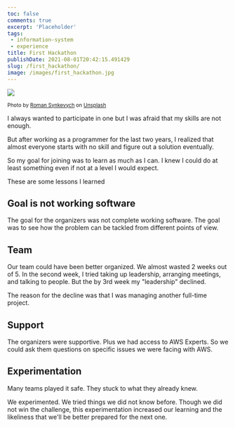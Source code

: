 ```yaml
---
toc: false
comments: true
excerpt: 'Placeholder' 
tags:
 - information-system
 - experience
title: First Hackathon
publishDate: 2021-08-01T20:42:15.491429
slug: /first_hackathon/
image: /images/first_hackathon.jpg
---
```

![](/images/first_hackathon.jpg)

<sup>Photo by <a href="https://unsplash.com/@synkevych?utm_source=unsplash&amp;utm_medium=referral&amp;utm_content=creditCopyText">Roman Synkevych</a> on <a href="https://unsplash.com/s/photos/code?utm_source=unsplash&amp;utm_medium=referral&amp;utm_content=creditCopyText">Unsplash</a></sup>

I always wanted to participate in one but I was afraid that my skills are not enough.

But after working as a programmer for the last two years,  I realized that almost everyone starts with no skill and figure out a solution eventually.

So my goal for joining was to learn as much as I can. I knew I could do at least something even if not at a level I would expect.

These are some lessons I learned

## Goal is not working software
The goal for the organizers was not complete working software. The goal was to see how the problem can be tackled from different points of view.

## Team
Our team could have been better organized. We almost wasted 2 weeks out of 5. In the second week, I tried taking up leadership, arranging meetings, and talking to people. But the by 3rd week my "leadership"  declined.

The reason for the decline was that I was managing another full-time project.

## Support
The organizers were supportive. Plus we had access to AWS Experts. So we could ask them questions on specific issues we were facing with AWS.

## Experimentation
Many teams played it safe. They stuck to what they already knew.

We experimented. We tried things we did not know before. Though we did not win the challenge, this experimentation increased our learning and the likeliness that we'll be better prepared for the next one.
